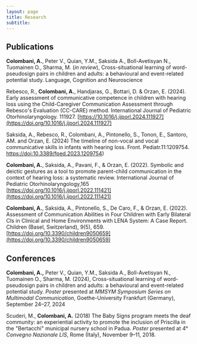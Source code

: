 ```yaml
---
layout: page
title: Research 
subtitle: 
---
```


## Publications
**Colombani, A.**, Peter V., Quian, Y.M., Saksida A., Boll-Avetisyan N., Tuomainen O., Sharma, M. (_in review_), Cross-situational learning of word-pseudosign pairs in children and adults: a behavioural and event-related potential study. Language, Cognition and Neuroscience

Rebesco, R., **Colombani, A.**, Handjaras, G., Bottari, D. & Orzan, E. (2024). Early assessment of communicative competence in children with hearing loss using the Child-Caregiver Communication Assessment through Rebesco's Evaluation (CC-CARE) method. International Journal of Pediatric Otorhinolaryngology. 111927. [https://10.1016/j.ijporl.2024.111927](https://doi.org/10.1016/j.ijporl.2024.111927)

Saksida, A., Rebesco, R., Colombani, A., Pintonello, S., Tonon, E., Santoro, AM. and Orzan, E. (2024) The timeline of non-vocal and vocal communicative skills in infants with hearing loss. Front. Pediatr.11:1209754. [https://doi:10.3389/fped.2023.1209754](https://doi.org/10.3389/fped.2023.1209754))

**Colombani, A.**, Saksida, A., Pavani, F., & Orzan, E. (2022). Symbolic and deictic gestures as a tool to promote parent-child communication in the context of hearing loss: a systematic review. International Journal of Pediatric Otorhinolaryngology,165 [https://doi.org/10.1016/j.ijporl.2022.111421](https://doi.org/10.1016/j.ijporl.2022.111421)

**Colombani, A.**, Saksida, A., Pintonello, S., De Caro, F., & Orzan, E. (2022). Assessment of Communication Abilities in Four Children with Early Bilateral CIs in Clinical and Home Environments with LENA System: A Case Report. Children (Basel, Switzerland), 9(5), 659.[https://doi.org/10.3390/children9050659](https://doi.org/10.3390/children9050659)

## Conferences  
**Colombani, A.,** Peter V., Quian, Y.M., Saksida A., Boll-Avetisyan N., Tuomainen O., Sharma, M. (2024), Cross-situational learning of word-pseudosign pairs in children and adults: a behavioural and event-related potential study. _Poster_ presented at _MMSYM Symposium Series on Multimodal Communication_, Goethe-University Frankfurt (Germany), September 24–27, 2024

Scuderi, M., **Colombani, A.** (2018) The Baby Signs program meets the deaf community: an experiential activity to promote the inclusion of Priscilla in the "Bertacchi" municipal nursery school in Padua. _Poster_ presented at 4° _Convegno Nazionale LIS_, Rome (Italy), 
November 9–11, 2018. 
